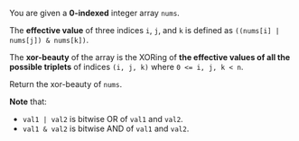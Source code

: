You are given a **0-indexed** integer array `nums`.

The **effective value** of three indices `i`, `j`, and `k` is defined as `((nums[i] | nums[j]) & nums[k])`.

The **xor-beauty** of the array is the XORing of **the effective values of all the possible triplets** of indices `(i, j, k)` where `0 <= i, j, k < n`.

Return the xor-beauty of `nums`.

**Note** that:

- `val1 | val2` is bitwise OR of `val1` and `val2`.
- `val1 & val2` is bitwise AND of `val1` and `val2`.